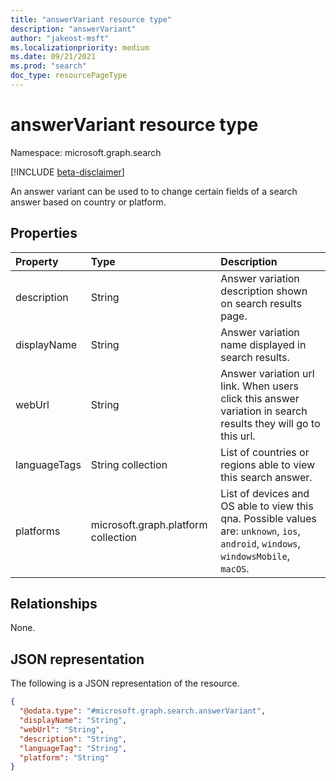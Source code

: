 ```yaml
---
title: "answerVariant resource type"
description: "answerVariant"
author: "jakeost-msft"
ms.localizationpriority: medium
ms.date: 09/21/2021
ms.prod: "search"
doc_type: resourcePageType
---
```


# answerVariant resource type

Namespace: microsoft.graph.search

[!INCLUDE [beta-disclaimer](../../includes/beta-disclaimer.md)]

An answer variant can be used to to change certain fields of a search answer based on country or platform.

## Properties
|Property|Type|Description|
|:---|:---|:---|
|description|String|Answer variation description shown on search results page.|
|displayName|String|Answer variation name displayed in search results.|
|webUrl|String|Answer variation url link. When users click this answer variation in search results they will go to this url.|
|languageTags|String collection|List of countries or regions able to view this search answer.|
|platforms|microsoft.graph.platform collection|List of devices and OS able to view this qna. Possible values are: `unknown`, `ios`, `android`, `windows`, `windowsMobile`, `macOS`.|


## Relationships
None.

## JSON representation
The following is a JSON representation of the resource.
<!-- {
  "blockType": "resource",
  "@odata.type": "microsoft.graph.search.answerVariant"
}
-->
``` json
{
  "@odata.type": "#microsoft.graph.search.answerVariant",
  "displayName": "String",
  "webUrl": "String",
  "description": "String",
  "languageTag": "String",
  "platform": "String"
}
```

